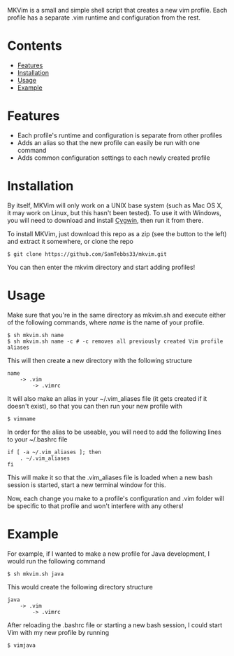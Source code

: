 MKVim is a small and simple shell script that creates a new vim profile. Each profile has a separate .vim runtime and configuration from the rest.

Contents
========

* <a href="#Features">Features</a>
* <a href="#Installation">Installation</a>
* <a href="#Usage">Usage</a>
* <a href="#Example">Example</a>

<a id="Features">Features</a>
========

* Each profile's runtime and configuration is separate from other profiles
* Adds an alias so that the new profile can easily be run with one command
* Adds common configuration settings to each newly created profile

Installation
============

By itself, MKVim will only work on a UNIX base system (such as Mac OS X, it may work on Linux, but this hasn't been tested). To use it with Windows, you will need to download and install <a href="https://www.cygwin.com">Cygwin</a>, then run it from there.

To install MKVim, just download this repo as a zip (see the button to the left) and extract it somewhere, or clone the repo

```
$ git clone https://github.com/SamTebbs33/mkvim.git
```

You can then enter the mkvim directory and start adding profiles!

Usage
=====

Make sure that you're in the same directory as mkvim.sh and execute either of the following commands, where *name* is the name of your profile.

```
$ sh mkvim.sh name
$ sh mkvim.sh name -c # -c removes all previously created Vim profile aliases
```

This will then create a new directory with the following structure

```
name
    -> .vim
        -> .vimrc
```

It will also make an alias in your ~/.vim_aliases file (it gets created if it doesn't exist), so that you can then run your new profile with

```
$ vimname
```

In order for the alias to be useable, you will need to add the following lines to your ~/.bashrc file

```
if [ -a ~/.vim_aliases ]; then
	. ~/.vim_aliases
fi
```

This will make it so that the .vim_aliases file is loaded when a new bash session is started, start a new terminal window for this.

Now, each change you make to a profile's configuration and .vim folder will be specific to that profile and won't interfere with any others!

Example
=======

For example, if I wanted to make a new profile for Java development, I would run the following command

```
$ sh mkvim.sh java
```

This would create the following directory structure

```
java
    -> .vim
        -> .vimrc
```

After reloading the .bashrc file or starting a new bash session, I could start Vim with my new profile by running

```
$ vimjava
```
